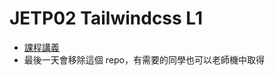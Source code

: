 # JETP02 Tailwindcss L1
* [課程講義](https://sagedaben.com/iSpan/Y25JETP02.html)
* 最後一天會移除這個 repo，有需要的同學也可以老師機中取得